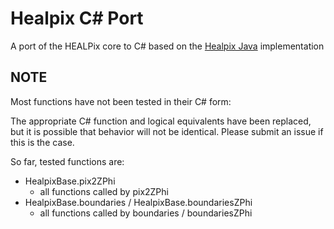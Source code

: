 # Healpix C# Port
A port of the HEALPix core to C# based on the [Healpix Java](https://healpix.jpl.nasa.gov/html/java/index.html) implementation

## NOTE
Most functions have not been tested in their C# form:

The appropriate C# function and logical equivalents have been replaced, but it is possible that behavior will not be identical. Please submit an issue if this is the case.

So far, tested functions are:

- HealpixBase.pix2ZPhi
   - all functions called by pix2ZPhi
- HealpixBase.boundaries / HealpixBase.boundariesZPhi
   - all functions called by boundaries / boundariesZPhi
